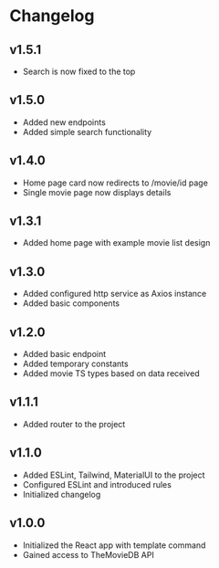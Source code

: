 # Changelog

## v1.5.1
- Search is now fixed to the top

## v1.5.0
- Added new endpoints
- Added simple search functionality

## v1.4.0
- Home page card now redirects to /movie/id page
- Single movie page now displays details

## v1.3.1
- Added home page with example movie list design

## v1.3.0
- Added configured http service as Axios instance
- Added basic components

## v1.2.0
- Added basic endpoint
- Added temporary constants
- Added movie TS types based on data received

## v1.1.1
- Added router to the project

## v1.1.0
- Added ESLint, Tailwind, MaterialUI to the project
- Configured ESLint and introduced rules
- Initialized changelog

## v1.0.0
- Initialized the React app with template command
- Gained access to TheMovieDB API
